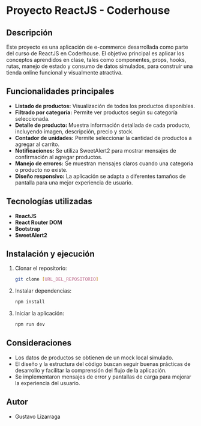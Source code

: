 # Proyecto ReactJS - Coderhouse

## Descripción

Este proyecto es una aplicación de e-commerce desarrollada como parte del curso de ReactJS en Coderhouse. El objetivo principal es aplicar los conceptos aprendidos en clase, tales como componentes, props, hooks, rutas, manejo de estado y consumo de datos simulados, para construir una tienda online funcional y visualmente atractiva.

## Funcionalidades principales

- **Listado de productos:** Visualización de todos los productos disponibles.
- **Filtrado por categoría:** Permite ver productos según su categoría seleccionada.
- **Detalle de producto:** Muestra información detallada de cada producto, incluyendo imagen, descripción, precio y stock.
- **Contador de unidades:** Permite seleccionar la cantidad de productos a agregar al carrito.
- **Notificaciones:** Se utiliza SweetAlert2 para mostrar mensajes de confirmación al agregar productos.
- **Manejo de errores:** Se muestran mensajes claros cuando una categoría o producto no existe.
- **Diseño responsivo:** La aplicación se adapta a diferentes tamaños de pantalla para una mejor experiencia de usuario.

## Tecnologías utilizadas

- **ReactJS**
- **React Router DOM**
- **Bootstrap**
- **SweetAlert2**

## Instalación y ejecución

1. Clonar el repositorio:
   ```sh
   git clone [URL_DEL_REPOSITORIO]
   ```
2. Instalar dependencias:
   ```sh
   npm install
   ```
3. Iniciar la aplicación:
   ```sh
   npm run dev
   ```

## Consideraciones

- Los datos de productos se obtienen de un mock local simulado.
- El diseño y la estructura del código buscan seguir buenas prácticas de desarrollo y facilitar la comprensión del flujo de la aplicación.
- Se implementaron mensajes de error y pantallas de carga para mejorar la experiencia del usuario.

## Autor

- Gustavo Lizarraga
